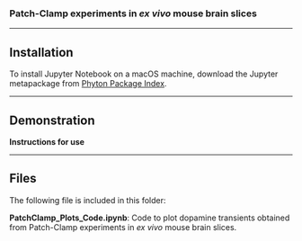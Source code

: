 ### Patch-Clamp experiments in _ex vivo_ mouse brain slices
------------------
## Installation
To install Jupyter Notebook on a macOS machine, download the Jupyter metapackage from [Phyton Package Index](https://pypi.org/project/jupyter/).

------------------
## Demonstration

**Instructions for use**


  
------------------
## Files
The following file is included in this folder:

**PatchClamp_Plots_Code.ipynb**: Code to plot dopamine transients obtained from Patch-Clamp experiments in _ex vivo_ mouse brain slices.
